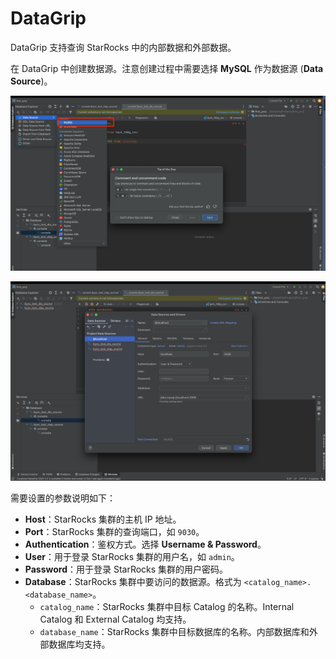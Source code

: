 # DataGrip

DataGrip 支持查询 StarRocks 中的内部数据和外部数据。

在 DataGrip 中创建数据源。注意创建过程中需要选择 **MySQL** 作为数据源 (**Data** **Source**)。

![DataGrip - 1](../../assets/BI_datagrip_1.png)

![DataGrip - 2](../../assets/BI_datagrip_2.png)

需要设置的参数说明如下：

- **Host**：StarRocks 集群的主机 IP 地址。
- **Port**：StarRocks 集群的查询端口，如 `9030`。
- **Authentication**：鉴权方式。选择 **Username & Password**。
- **User**：用于登录 StarRocks 集群的用户名，如 `admin`。
- **Password**：用于登录 StarRocks 集群的用户密码。
- **Database**：StarRocks 集群中要访问的数据源。格式为 `<catalog_name>.<database_name>`。
  - `catalog_name`：StarRocks 集群中目标 Catalog 的名称。Internal Catalog 和 External Catalog 均支持。
  - `database_name`：StarRocks 集群中目标数据库的名称。内部数据库和外部数据库均支持。
